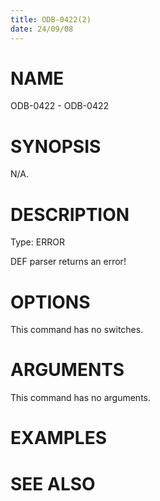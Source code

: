 ```yaml
---
title: ODB-0422(2)
date: 24/09/08
---
```


# NAME

ODB-0422 - ODB-0422

# SYNOPSIS

N/A.

# DESCRIPTION

Type: ERROR

DEF parser returns an error!

# OPTIONS

This command has no switches.

# ARGUMENTS

This command has no arguments.

# EXAMPLES

# SEE ALSO
